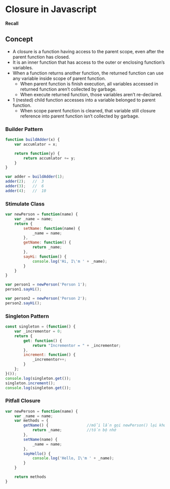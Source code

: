 # Closure in Javascript

**Recall**

## Concept

- A closure is a function having access to the parent scope, even after the parent function has closed.
- It is an inner function that has access to the outer or enclosing function’s variables.
- When a function returns another function, the returned function can use any variable inside scope of parent function.
    - When parent function is finish execution, all variables accessed in returned function aren’t collected by garbage.
    - When execute returned function, those variables aren’t re-declared.
- 1 (nested) child function accesses into a variable belonged to parent function.
    - When scope parent function is cleaned, that variable still closure reference into parent function isn’t collected by garbage.

### ****Builder Pattern****

```jsx
function buildAdder(x) {
    var accumlator = x;

    return function(y) {
        return accumlator += y;
    }
}

var adder = buildAdder(1);
adder(2);   //  3
adder(3);   //  6
adder(4);   //  10
```

### ****Stimulate Class****

```jsx
var newPerson = function(name) {
    var _name = name;
    return {
        setName: function(name) {
            _name = name;
        },
        getName: function() {
            return _name;
        },
        sayHi: function() {
            console.log('Hi, I\'m ' + _name);
        }
    }
}

var person1 = newPerson('Person 1');
person1.sayHi();

var person2 = newPerson('Person 2');
person2.sayHi();
```

### ****Singleton Pattern****

```jsx
const singleton = (function() {
    var _incrementor = 0;
    return {
        get: function() {
            return "Incrementor = " + _incrementor;
        },
        increment: function() {
            _incrementor++;
        }
    };
}());
console.log(singleton.get());
singleton.increment();
console.log(singleton.get());
```

### ****Pitfall Closure****

```jsx
var newPerson = function(name) {
    var _name = name;
    var methods = {
        getName() {                 //mỗi lần gọi newPerson() lại khởi tạo function 
            return _name;           //tốn bộ nhớ
        },
        setName(name) {
            _name = name;
        },
        sayHello() {
            console.log('Hello, I\'m ' + _name);
        }
    }

    return methods
}
```